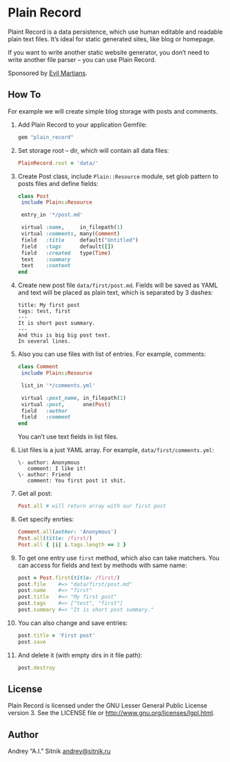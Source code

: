 # Plain Record

Plaint Record is a data persistence, which use human editable and readable plain
text files. It’s ideal for static generated sites, like blog or homepage.

If you want to write another static website generator, you don’t need to write
another file parser – you can use Plain Record.

Sponsored by [Evil Martians].

[Evil Martians]: http://evilmartians.com/

## How To

For example we will create simple blog storage with posts and comments.

1. Add Plain Record to your application Gemfile:

     ```ruby
    gem "plain_record"
     ```

2. Set storage root – dir, which will contain all data files:

     ```ruby
    PlainRecord.root = 'data/'
     ```

3. Create Post class, include `Plain::Resource` module, set glob pattern
   to posts files and define fields:

     ```ruby
    class Post
      include Plain::Resource

      entry_in '*/post.md'

      virtual :name,     in_filepath(1)
      virtual :comments, many(Comment)
      field   :title     default("Untitled")
      field   :tags      default([])
      field   :created   type(Time)
      text    :summary
      text    :content
    end
     ```

4. Create new post file `data/first/post.md`. Fields will be saved as
   YAML and text will be placed as plain text, which is separated by 3 dashes:

     ```
    title: My first post
    tags: test, first
    ---
    It is short post summary.
    ---
    And this is big big post text.
    In several lines.
     ```

5. Also you can use files with list of entries. For example, comments:

     ```ruby
    class Comment
      include Plain::Resource

      list_in '*/comments.yml'

      virtual :post_name, in_filepath(1)
      virtual :post,      one(Post)
      field   :author
      field   :comment
    end
     ```
   You can’t use text fields in list files.
6. List files is a just YAML array. For example, `data/first/comments.yml`:

     <pre><code>\- author: Anonymous
      comment: I like it!
   \- author: Friend
      comment: You first post it shit.</pre></code>

7. Get all post:

     ```ruby
    Post.all # will return array with our first post
     ```

8. Get specify enrties:

     ```ruby
    Comment.all(author: 'Anonymous')
    Post.all(title: /first/)
    Post.all { |i| i.tags.length == 2 }
     ```

9. To get one entry use `first` method, which also can take matchers. You can
   access for fields and text by methods with same name:

     ```ruby
    post = Post.first(title: /first/)
    post.file    #=> "data/first/post.md"
    post.name    #=> "first"
    post.title   #=> "My first post"
    post.tags    #=> ["test", "first"]
    post.summary #=> "It is short post summary."
     ```

10. You can also change and save entries:

      ```ruby
    post.title = 'First post'
    post.save
      ```

11. And delete it (with empty dirs in it file path):

      ```ruby
    post.destroy
      ```

## License

Plain Record is licensed under the GNU Lesser General Public License version 3.
See the LICENSE file or http://www.gnu.org/licenses/lgpl.html.

## Author

Andrey “A.I.” Sitnik <andrey@sitnik.ru> 
